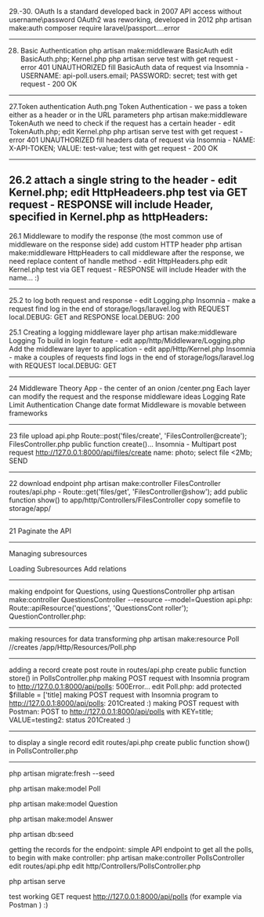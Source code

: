 29.-30. OAuth
Is a standard developed back in 2007
API access without username\password
OAuth2 was reworking, developed in 2012
php artisan make:auth
composer require laravel/passport....error

---

28. Basic Authentication
php artisan make:middleware BasicAuth
edit BasicAuth.php; Kernel.php
php artisan serve
test with get request - error 401 UNAUTHORIZED
fill BasicAuth data of request via Insomnia - USERNAME: api-poll.users.email; PASSWORD: secret;
test with get request - 200 OK

----

27.Token authentication
Auth.png
Token Authentication - we pass a token either as a header or in the URL parameters
php artisan make:middleware TokenAuth
we need to check if the request has a certain header - edit TokenAuth.php; edit Kernel.php
php artisan serve
test with get request - error 401 UNAUTHORIZED
fill headers data of request via Insomnia - NAME: X-API-TOKEN; VALUE: test-value;
test with get request - 200 OK

---

26.2 
attach a single string to the header - edit Kernel.php; edit HttpHeadeers.php
test via GET request - RESPONSE will include Header, specified in Kernel.php as httpHeaders:
---

26.1 Middleware to modify the response (the most common use of middleware on the response side)
add custom HTTP header
php artisan make:middleware HttpHeaders
to call middleware after the response, we need replace content of handle method  - edit HttpHeaders.php
edit Kernel.php
test via GET request - RESPONSE will include Header with the name... :)

---

 25.2
to log both request and response - edit Logging.php
Insomnia - make a request
find log in the end of storage/logs/laravel.log with REQUEST local.DEBUG: GET and RESPONSE local.DEBUG: 200 

25.1 Creating a logging middleware layer
php artisan make:middleware Logging
To build in login feature - edit app/http/Middleware/Logging.php
Add the middleware layer to application - edit app/Http/Kernel.php 
Insomnia - make a couples of requests
find logs in the end of storage/logs/laravel.log with REQUEST local.DEBUG: GET

---

24 Middleware Theory
App - the center of an onion /center.png
Each layer can modify the request and the response
middleware ideas
    Logging
    Rate Limit
    Authentication
    Change date format
Middleware is movable between frameworks

---

23 file upload
api.php Route::post('files/create', 'FilesController@create');
FilesController.php public function create()...
Insomnia - Multipart post request http://127.0.0.1:8000/api/files/create
    name: photo; select file <2Mb; SEND

---

22 download endpoint
php artisan make:controller FilesController
routes/api.php - Route::get('files/get', 'FilesController@show');
add public function show() to app/http/Controllers/FilesController
copy somefile to storage/app/

---

21 Paginate the API

---

Managing subresources

Loading Subresources
Add relations

---

making  endpoint for Questions, using QuestionsController
    php artisan make:controller QuestionsController --resource --model=Question
api.php:
    Route::apiResource('questions', 'QuestionsCont roller');
QuestionController.php:
    

---

making resources for data transforming
php artisan make:resource Poll      //creates /app/Http/Resources/Poll.php

---

adding a record
    create post route in routes/api.php
    create public function store() in PollsController.php
    making POST request with Insomnia program to http://127.0.0.1:8000/api/polls: 500Error...
    edit Poll.php: add protected $fillable = ['title]
    making POST request with Insomnia program to http://127.0.0.1:8000/api/polls: 201Created :)
    making POST request with Postman: POST to http://127.0.0.1:8000/api/polls with KEY=title; VALUE=testing2: status 201Created :)
  
    
---

to display a single record 
    edit routes/api.php
    create public function show() in PollsController.php


---

php artisan migrate:fresh --seed

php artisan make:model Poll

php artisan make:model Question

php artisan make:model Answer

php artisan db:seed

getting the records for the endpoint: simple API endpoint to get all the polls, to begin with make controller:
    php artisan make:controller PollsController
    edit routes/api.php
    edit http/Controllers/PollsController.php 

php artisan serve

test working GET request http://127.0.0.1:8000/api/polls (for example via Postman ) :)
